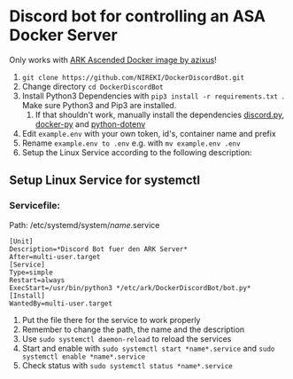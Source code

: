 # Discord bot for controlling an ASA Docker Server

Only works with [ARK Ascended Docker image by azixus](https://github.com/azixus/ARK_Ascended_Docker)!

1. `git clone https://github.com/NIREKI/DockerDiscordBot.git`
2. Change directory `cd DockerDiscordBot`
3. Install Python3 Dependencies with `pip3 install -r requirements.txt `. Make sure Python3 and Pip3 are installed.
   1. If that shouldn't work, manually install the dependencies [discord.py](https://pypi.org/project/discord.py/), [docker-py](https://pypi.org/project/docker-py/) and [python-dotenv](https://pypi.org/project/python-dotenv/)
4. Edit `example.env` with your own token, id's, container name and prefix
5. Rename `example.env to .env` e.g. with `mv example.env .env`
6. Setup the Linux Service according to the following description:


## Setup Linux Service for systemctl

### Servicefile:
Path: /etc/systemd/system/*name*.service
```
[Unit]
Description=*Discord Bot fuer den ARK Server*
After=multi-user.target
[Service]
Type=simple
Restart=always
ExecStart=/usr/bin/python3 */etc/ark/DockerDiscordBot/bot.py*
[Install]
WantedBy=multi-user.target
```

1. Put the file there for the service to work properly
2. Remember to change the path, the name and the description
3. Use `sudo systemctl daemon-reload` to reload the services
4. Start and enable with `sudo systemctl start *name*.service` and `sudo systemctl enable *name*.service`
5. Check status with `sudo systemctl status *name*.service`
